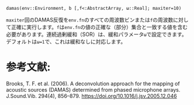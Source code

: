 ```
damas(env::Environment, b [,f<:AbstractArray, ω::Real]; maxiter=10)
```

`maxiter`回のDAMAS反復を`env.fn`のすべての周波数ビンまたは`f`の周波数に対して正確に実行します。`f`は`env.fn`の値の正確な（部分）集合と一致する値を含む必要があります。連続過剰緩和（SOR）は、緩和パラメータ`ω`で設定できます。デフォルトは`ω=1`で、これは緩和なしに対応します。

# 参考文献:

Brooks, T. F. et al. (2006). A deconvolution approach for the mapping of acoustic sources (DAMAS) determined from phased microphone arrays. J.Sound.Vib. 294(4), 856–879. https://doi.org/10.1016/j.jsv.2005.12.046
